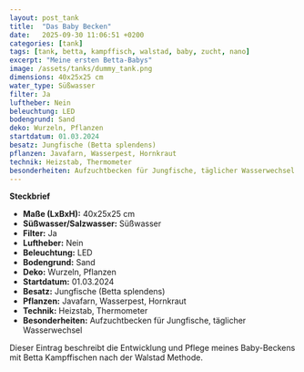 ```yaml
---
layout: post_tank
title:  "Das Baby Becken"
date:   2025-09-30 11:06:51 +0200
categories: [tank]
tags: [tank, betta, kampffisch, walstad, baby, zucht, nano]
excerpt: "Meine ersten Betta-Babys"
image: /assets/tanks/dummy_tank.png
dimensions: 40x25x25 cm
water_type: Süßwasser
filter: Ja
luftheber: Nein
beleuchtung: LED
bodengrund: Sand
deko: Wurzeln, Pflanzen
startdatum: 01.03.2024
besatz: Jungfische (Betta splendens)
pflanzen: Javafarn, Wasserpest, Hornkraut
technik: Heizstab, Thermometer
besonderheiten: Aufzuchtbecken für Jungfische, täglicher Wasserwechsel
---
```


**Steckbrief**

- **Maße (LxBxH):** 40x25x25 cm  
- **Süßwasser/Salzwasser:** Süßwasser  
- **Filter:** Ja  
- **Luftheber:** Nein  
- **Beleuchtung:** LED  
- **Bodengrund:** Sand  
- **Deko:** Wurzeln, Pflanzen  
- **Startdatum:** 01.03.2024  
- **Besatz:** Jungfische (Betta splendens)  
- **Pflanzen:** Javafarn, Wasserpest, Hornkraut  
- **Technik:** Heizstab, Thermometer  
- **Besonderheiten:** Aufzuchtbecken für Jungfische, täglicher Wasserwechsel  

Dieser Eintrag beschreibt die Entwicklung und Pflege meines Baby-Beckens mit Betta Kampffischen nach der Walstad Methode.
